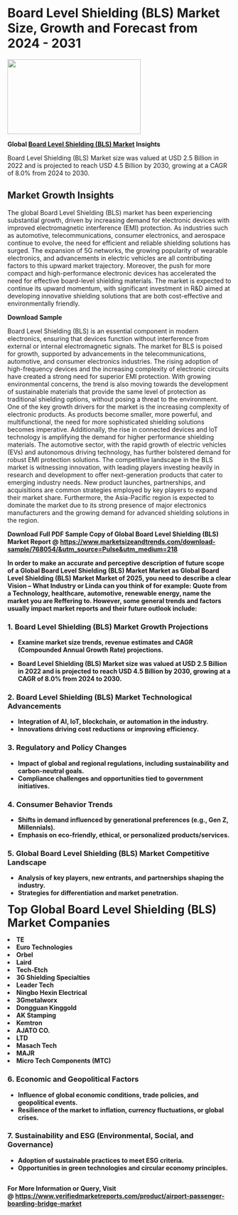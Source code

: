 <H1>Board Level Shielding (BLS) Market Size, Growth and Forecast from 2024 - 2031</H1><img class="aligncenter size-medium wp-image-584254" src="https://thirdeyenews.in/wp-content/uploads/2024/09/Global-Market-Research-300x168.jpeg" alt="" width="300" height="168" /><p><strong>Global&nbsp;<a href="https://www.marketsizeandtrends.com/download-sample/768054/&amp;utm_source=Pulse&amp;utm_medium=218">Board Level Shielding (BLS) Market</a> Insights</strong></p><p>Board Level Shielding (BLS) Market size was valued at USD 2.5 Billion in 2022 and is projected to reach USD 4.5 Billion by 2030, growing at a CAGR of 8.0% from 2024 to 2030.</p><p><h2>Market Growth Insights</h2> <p>The global Board Level Shielding (BLS) market has been experiencing substantial growth, driven by increasing demand for electronic devices with improved electromagnetic interference (EMI) protection. As industries such as automotive, telecommunications, consumer electronics, and aerospace continue to evolve, the need for efficient and reliable shielding solutions has surged. The expansion of 5G networks, the growing popularity of wearable electronics, and advancements in electric vehicles are all contributing factors to this upward market trajectory. Moreover, the push for more compact and high-performance electronic devices has accelerated the need for effective board-level shielding materials. The market is expected to continue its upward momentum, with significant investment in R&D aimed at developing innovative shielding solutions that are both cost-effective and environmentally friendly.</p> <p><strong>Download Sample</strong></p> <p>Board Level Shielding (BLS) is an essential component in modern electronics, ensuring that devices function without interference from external or internal electromagnetic signals. The market for BLS is poised for growth, supported by advancements in the telecommunications, automotive, and consumer electronics industries. The rising adoption of high-frequency devices and the increasing complexity of electronic circuits have created a strong need for superior EMI protection. With growing environmental concerns, the trend is also moving towards the development of sustainable materials that provide the same level of protection as traditional shielding options, without posing a threat to the environment. One of the key growth drivers for the market is the increasing complexity of electronic products. As products become smaller, more powerful, and multifunctional, the need for more sophisticated shielding solutions becomes imperative. Additionally, the rise in connected devices and IoT technology is amplifying the demand for higher performance shielding materials. The automotive sector, with the rapid growth of electric vehicles (EVs) and autonomous driving technology, has further bolstered demand for robust EMI protection solutions. The competitive landscape in the BLS market is witnessing innovation, with leading players investing heavily in research and development to offer next-generation products that cater to emerging industry needs. New product launches, partnerships, and acquisitions are common strategies employed by key players to expand their market share. Furthermore, the Asia-Pacific region is expected to dominate the market due to its strong presence of major electronics manufacturers and the growing demand for advanced shielding solutions in the region.</p> <p><strong></p><p><span class=""><strong>Download Full PDF Sample Copy of Global Board Level Shielding (BLS) Market Report</strong> @ <a href="https://www.marketsizeandtrends.com/download-sample/768054/&amp;utm_source=Pulse&amp;utm_medium=218" target="_blank">https://www.marketsizeandtrends.com/download-sample/768054/&amp;utm_source=Pulse&amp;utm_medium=218</a></span></p><p>In order to make an accurate and perceptive description of future scope of a Global&nbsp;Board Level Shielding (BLS) Market Market as Global&nbsp;Board Level Shielding (BLS) Market Market of 2025, you need to describe a clear Vision &ndash; What Industry or Linda can you think of for example: Quote from a Technology, healthcare, automotive, renewable energy, name the market you are Reffering to. However, some general trends and factors usually impact market reports and their future outlook include:</p><h3>1.&nbsp;<strong>Board Level Shielding (BLS) Market Growth Projections</strong></h3><ul><li>Examine market size trends, revenue estimates and CAGR (Compounded Annual Growth Rate) projections.</li><li><p>Board Level Shielding (BLS) Market size was valued at USD 2.5 Billion in 2022 and is projected to reach USD 4.5 Billion by 2030, growing at a CAGR of 8.0% from 2024 to 2030.</p></li></ul><h3>2.&nbsp;<strong>Board Level Shielding (BLS) Market Technological Advancements</strong></h3><ul><li>Integration of AI, IoT, blockchain, or automation in the industry.</li><li>Innovations driving cost reductions or improving efficiency.</li></ul><h3>3.&nbsp;<strong>Regulatory and Policy Changes</strong></h3><ul><li>Impact of global and regional regulations, including sustainability and carbon-neutral goals.</li><li>Compliance challenges and opportunities tied to government initiatives.</li></ul><h3>4.&nbsp;<strong>Consumer Behavior Trends</strong></h3><ul><li>Shifts in demand influenced by generational preferences (e.g., Gen Z, Millennials).</li><li>Emphasis on eco-friendly, ethical, or personalized products/services.</li></ul><h3>5.&nbsp;<strong>Global Board Level Shielding (BLS) Market Competitive Landscape</strong></h3><ul><li>Analysis of key players, new entrants, and partnerships shaping the industry.</li><li>Strategies for differentiation and market penetration.</li></ul><p data-pm-slice="1 1 []"><span style="color: inherit; font-family: inherit; font-size: 25px;">Top Global Board Level Shielding (BLS) Market Companies</span></p><div class="" data-test-id=""><p><li>TE</li><li> Euro Technologies</li><li> Orbel</li><li> Laird</li><li> Tech-Etch</li><li> 3G Shielding Specialties</li><li> Leader Tech</li><li> Ningbo Hexin Electrical</li><li> 3Gmetalworx</li><li> Dongguan Kinggold</li><li> AK Stamping</li><li> Kemtron</li><li> AJATO CO.</li><li>LTD</li><li> Masach Tech</li><li> MAJR</li><li> Micro Tech Components (MTC)</li></p></div><h3>6.&nbsp;<strong>Economic and Geopolitical Factors</strong></h3><ul><li>Influence of global economic conditions, trade policies, and geopolitical events.</li><li>Resilience of the market to inflation, currency fluctuations, or global crises.</li></ul><h3>7.&nbsp;<strong>Sustainability and ESG (Environmental, Social, and Governance)</strong></h3><ul><li>Adoption of sustainable practices to meet ESG criteria.</li><li>Opportunities in green technologies and circular economy principles.</li></ul><h2><strong style="font-size: 14px;">For More Information or Query, Visit @&nbsp;</strong><a style="background-color: #ffffff; font-size: 14px;" href="https://www.marketsizeandtrends.com/report/board-level-shielding-bls-market/" target="_blank">https://www.verifiedmarketreports.com/product/airport-passenger-boarding-bridge-market</a></h2>

